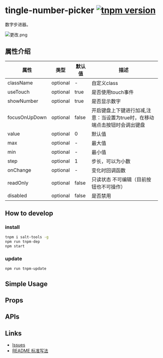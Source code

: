 # tingle-number-picker [![tnpm version](http://web.npm.alibaba-inc.com/badge/v/@ali/tingle-number-picker.svg?style=flat-square)](http://web.npm.alibaba-inc.com/package/@ali/tingle-number-picker)

数字步进器。

![更改.png](https://work.alibaba-inc.com/aliwork_tfs/g01_alibaba-inc_com/tfscom/TB1FvvoQpXXXXXmapXXXXXXXXXX.tfsprivate.png)

## 属性介绍

属性 | 类型 | 默认值| 描述
---- | ---- | ----- | ----
|className|optional|-|自定义class|
|useTouch|optional|true|是否使用touch事件|
|showNumber|optional|true|是否显示数字|
|focusOnUpDown|optional|false|开启键盘上下键进行加减,注意：当设置为true时，在移动端点击按钮时会调出键盘|
|value|optional|0|默认值|
|max|optional|-|最大值|
|min|optional|-|最小值|
|step|optional|1|步长，可以为小数|
|onChange|optional|-|变化时回调函数|
|readOnly|optional|false|只读状态 不可编辑（目前按钮也不可操作）|
|disabled|optional|false|是否禁用|

## How to develop

### install

```bash
tnpm i salt-tools -g
npm run tnpm-dep 
npm start
```

### update

```bash
npm run tnpm-update
```

## Simple Usage

## Props

## APIs

## Links

- [Issues](http://gitlab.alibaba-inc.com/tingle-ui/tingle-number-picker/issues)
- [README 标准写法](http://gitlab.alibaba-inc.com/tingle-ui/doc/blob/master/README%E6%A0%87%E5%87%86%E5%86%99%E6%B3%95.md)
